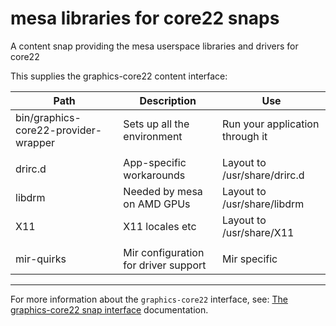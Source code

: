 # mesa libraries for core22 snaps

A content snap providing the mesa userspace libraries and drivers for core22

This supplies the graphics-core22 content interface:

Path|Description|Use
--|--|--
bin/graphics-core22-provider-wrapper|Sets up all the environment|Run your application through it
||
drirc.d|App-specific workarounds|Layout to /usr/share/drirc.d
libdrm|Needed by mesa on AMD GPUs|Layout to /usr/share/libdrm
X11|X11 locales etc|Layout to /usr/share/X11
||
mir-quirks|Mir configuration for driver support|Mir specific

----

For more information about the `graphics-core22` interface, see: [The graphics-core22 snap interface](https://mir-server.io/docs/the-graphics-core22-snap-interface) documentation.
